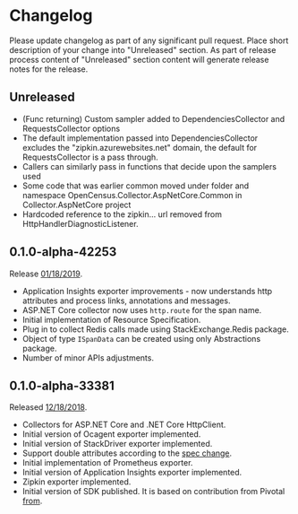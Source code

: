 # Changelog

Please update changelog as part of any significant pull request. Place short
description of your change into "Unreleased" section. As part of release
process content of "Unreleased" section content will generate release notes for
the release.

## Unreleased

- (Func returning) Custom sampler added to DependenciesCollector and RequestsCollector options
- The default implementation passed into DependenciesCollector excludes the "zipkin.azurewebsites.net" domain, the default for RequestsCollector is a pass through.
- Callers can similarly pass in functions that decide upon the samplers used
- Some code that was earlier common moved under folder and namespace OpenCensus.Collector.AspNetCore.Common in Collector.AspNetCore project
- Hardcoded reference to the zipkin... url removed from HttpHandlerDiagnosticListener.


## 0.1.0-alpha-42253

Release [01/18/2019](https://github.com/census-instrumentation/opencensus-csharp/releases/tag/0.1.0-alpha-42253).

- Application Insights exporter improvements - now understands http attributes
  and process links, annotations and messages.
- ASP.NET Core collector now uses `http.route` for the span name.
- Initial implementation of Resource Specification.
- Plug in to collect Redis calls made using StackExchange.Redis package.
- Object of type `ISpanData` can be created using only Abstractions package.
- Number of minor APIs adjustments.

## 0.1.0-alpha-33381

Released
[12/18/2018](https://github.com/census-instrumentation/opencensus-csharp/releases/tag/0.1.0-alpha-33381).

- Collectors for ASP.NET Core and .NET Core HttpClient.
- Initial version of Ocagent exporter implemented.
- Initial version of StackDriver exporter implemented.
- Support double attributes according to the [spec
  change](https://github.com/census-instrumentation/opencensus-specs/issues/172).
- Initial implementation of Prometheus exporter.
- Initial version of Application Insights exporter implemented.
- Zipkin exporter implemented.
- Initial version of SDK published. It is based on contribution from Pivotal
  [from](https://github.com/SteeltoeOSS/Management/tree/dev/src/Steeltoe.Management.OpenCensus).
